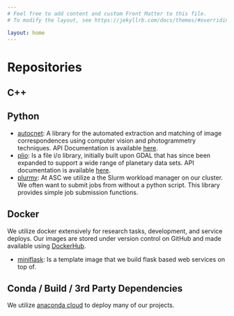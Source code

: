 ```yaml
---
# Feel free to add content and custom Front Matter to this file.
# To modify the layout, see https://jekyllrb.com/docs/themes/#overriding-theme-defaults

layout: home
---
```


# Repositories

## C++

## Python
- [autocnet](https://github.com/USGS-Astrogeology/autocnet): A library for the automated extraction and matching of image correspondences using computer vision and photogrammetry techniques. API Documentation is available [here](https://usgs-astrogeology.github.io/autocnet/).
- [plio](https://github.com/USGS-Astrogeology/plio): Is a file i/o library, initially built upon GDAL that has since been expanded to support a wide range of planetary data sets. API documentation is available [here](https://usgs-astrogeology.github.io/plio).
- [plurmy](https://github.com/USGS-Astrogeology/plurmy): At ASC we utilize a the Slurm workload manager on our cluster. We often want to submit jobs from without a python script. This library provides simple job submission functions.

## Docker
We utilize docker extensively for research tasks, development, and service deploys. Our images are stored under version control on GitHub and made available using [DockerHub](https://hub.docker.com/u/usgsastro/dashboard/).
- [miniflask](https://github.com/USGS-Astrogeology/docker_miniflask): Is a template image that we build flask based web services on top of.


## Conda / Build / 3rd Party Dependencies
We utilize [anaconda cloud](https://anaconda.org/usgs-astrogeology/dashboard) to deploy many of our projects.

